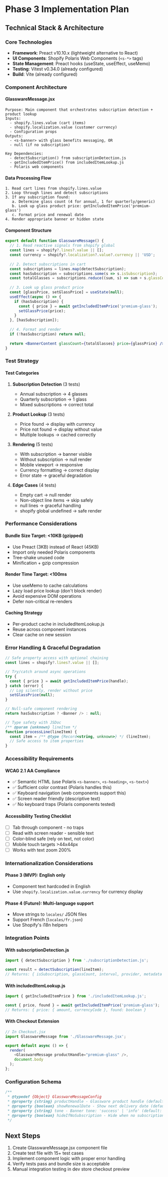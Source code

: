# Phase 3 Implementation Plan

## Technical Stack & Architecture

### Core Technologies
- **Framework**: Preact v10.10.x (lightweight alternative to React)
- **UI Components**: Shopify Polaris Web Components (`<s-*>` tags)
- **State Management**: Preact hooks (useState, useEffect, useMemo)
- **Testing**: Vitest v0.34.0 (already configured)
- **Build**: Vite (already configured)

### Component Architecture

#### GlasswareMessage.jsx
```
Purpose: Main component that orchestrates subscription detection + product lookup
Inputs: 
  - shopify.lines.value (cart items)
  - shopify.localization.value (customer currency)
  - Configuration props
Outputs: 
  - <s-banner> with glass benefits messaging, OR
  - null (if no subscription)

Key Dependencies:
  - detectSubscription() from subscriptionDetection.js
  - getIncludedItemPrice() from includedItemLookup.js
  - Polaris web components
```

#### Data Processing Flow
```
1. Read cart lines from shopify.lines.value
2. Loop through lines and detect subscriptions
3. If any subscription found:
   a. Determine glass count (4 for annual, 1 for quarterly/generic)
   b. Look up glass product price: getIncludedItemPrice('premium-glass')
   c. Format price and renewal date
4. Render appropriate banner or hidden state
```

#### Component Structure
```jsx
export default function GlasswareMessage() {
  // 1. Read reactive signals from shopify global
  const lines = shopify?.lines?.value || [];
  const currency = shopify?.localization?.value?.currency || 'USD';
  
  // 2. Detect subscriptions in cart
  const subscriptions = lines.map(detectSubscription);
  const hasSubscription = subscriptions.some(s => s.isSubscription);
  const totalGlasses = subscriptions.reduce((sum, s) => sum + s.glassCount, 0);
  
  // 3. Look up glass product price
  const [glassPrice, setGlassPrice] = useState(null);
  useEffect(async () => {
    if (hasSubscription) {
      const { price } = await getIncludedItemPrice('premium-glass');
      setGlassPrice(price);
    }
  }, [hasSubscription]);
  
  // 4. Format and render
  if (!hasSubscription) return null;
  
  return <BannerContent glassCount={totalGlasses} price={glassPrice} />;
}
```

### Test Strategy

#### Test Categories
1. **Subscription Detection** (3 tests)
   - Annual subscription → 4 glasses
   - Quarterly subscription → 1 glass
   - Mixed subscriptions → correct total

2. **Product Lookup** (3 tests)
   - Price found → display with currency
   - Price not found → display without value
   - Multiple lookups → cached correctly

3. **Rendering** (5 tests)
   - With subscription → banner visible
   - Without subscription → null render
   - Mobile viewport → responsive
   - Currency formatting → correct display
   - Error state → graceful degradation

4. **Edge Cases** (4 tests)
   - Empty cart → null render
   - Non-object line items → skip safely
   - null lines → graceful handling
   - shopify global undefined → safe render

### Performance Considerations

#### Bundle Size Target: <10KB (gzipped)
- Use Preact (3KB) instead of React (45KB)
- Import only needed Polaris components
- Tree-shake unused code
- Minification + gzip compression

#### Render Time Target: <100ms
- Use useMemo to cache calculations
- Lazy load price lookup (don't block render)
- Avoid expensive DOM operations
- Defer non-critical re-renders

#### Caching Strategy
- Per-product cache in includedItemLookup.js
- Reuse across component instances
- Clear cache on new session

### Error Handling & Graceful Degradation

```javascript
// Safe property access with optional chaining
const lines = shopify?.lines?.value || [];

// Try/catch around async operations
try {
  const { price } = await getIncludedItemPrice(handle);
} catch (error) {
  // Log silently, render without price
  setGlassPrice(null);
}

// Null-safe component rendering
return hasSubscription ? <Banner /> : null;

// Type safety with JSDoc
/** @param {unknown} lineItem */
function processLine(lineItem) {
  const item = /** @type {Record<string, unknown>} */ (lineItem);
  // Safe access to item properties
}
```

### Accessibility Requirements

#### WCAG 2.1 AA Compliance
- ✅ Semantic HTML (use Polaris `<s-banner>`, `<s-heading>`, `<s-text>`)
- ✅ Sufficient color contrast (Polaris handles this)
- ✅ Keyboard navigation (web components support this)
- ✅ Screen reader friendly (descriptive text)
- ✅ No keyboard traps (Polaris components tested)

#### Accessibility Testing Checklist
- [ ] Tab through component - no traps
- [ ] Read with screen reader - sensible text
- [ ] Color-blind safe (rely on text, not color)
- [ ] Mobile touch targets >44x44px
- [ ] Works with text zoom 200%

### Internationalization Considerations

#### Phase 3 (MVP): English only
- Component text hardcoded in English
- Use `shopify.localization.value.currency` for currency display

#### Phase 4 (Future): Multi-language support
- Move strings to `locales/` JSON files
- Support French (`locales/fr.json`)
- Use Shopify's i18n helpers

### Integration Points

#### With subscriptionDetection.js
```javascript
import { detectSubscription } from './subscriptionDetection.js';

const result = detectSubscription(lineItem);
// Returns: { isSubscription, glassCount, interval, provider, metadata }
```

#### With includedItemLookup.js
```javascript
import { getIncludedItemPrice } from './includedItemLookup.js';

const { price, found } = await getIncludedItemPrice('premium-glass');
// Returns: { price: { amount, currencyCode }, found: boolean }
```

#### With Checkout Extension
```javascript
// In Checkout.jsx
import GlasswareMessage from './GlasswareMessage.jsx';

export default async () => {
  render(
    <GlasswareMessage productHandle="premium-glass" />,
    document.body
  );
};
```

### Configuration Schema

```javascript
/**
 * @typedef {Object} GlasswareMessageConfig
 * @property {string} productHandle - Glassware product handle (default: 'premium-glass')
 * @property {boolean} showRenewalDate - Show next delivery date (default: true)
 * @property {string} tone - Banner tone: 'success' | 'info' (default: 'success')
 * @property {boolean} hideIfNoSubscription - Hide when no subscriptions (default: true)
 */
```

## Next Steps
1. Create GlasswareMessage.jsx component file
2. Create test file with 15+ test cases
3. Implement component logic with proper error handling
4. Verify tests pass and bundle size is acceptable
5. Manual integration testing in dev store checkout preview
